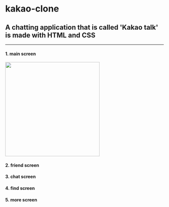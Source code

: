 # kakao-clone

## A chatting application that is called 'Kakao talk' is made with HTML and CSS
---
 
 #### 1. main screen
 <img src="https://user-images.githubusercontent.com/53434429/108212448-ffb98400-7181-11eb-8ed2-d5f9347a100e.png" width="300" height="300">
 
 #### 2. friend screen
 
 #### 3. chat screen
 
 #### 4. find screen
 
 #### 5. more screen
